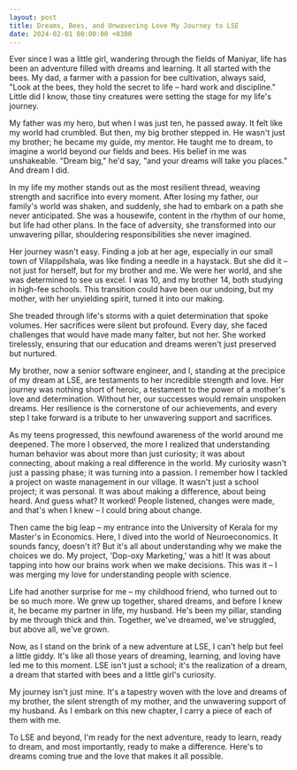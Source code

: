 ```yaml
---
layout: post
title: Dreams, Bees, and Unwavering Love My Journey to LSE
date: 2024-02-01 00:00:00 +0300
---
```

Ever since I was a little girl, wandering through the fields of Maniyar, life has been an adventure filled with dreams and learning. It all started with the bees. My dad, a farmer with a passion for bee cultivation, always said, "Look at the bees, they hold the secret to life – hard work and discipline." Little did I know, those tiny creatures were setting the stage for my life's journey.

My father was my hero, but when I was just ten, he passed away. It felt like my world had crumbled. But then, my big brother stepped in. He wasn't just my brother; he became my guide, my mentor. He taught me to dream, to imagine a world beyond our fields and bees. His belief in me was unshakeable. "Dream big," he'd say, "and your dreams will take you places." And dream I did.

In my life my mother stands out as the most resilient thread, weaving strength and sacrifice into every moment. After losing my father, our family's world was shaken, and suddenly, she had to embark on a path she never anticipated. She was a housewife, content in the rhythm of our home, but life had other plans. In the face of adversity, she transformed into our unwavering pillar, shouldering responsibilities she never imagined.

Her journey wasn't easy. Finding a job at her age, especially in our small town of Vilappilshala, was like finding a needle in a haystack. But she did it – not just for herself, but for my brother and me. We were her world, and she was determined to see us excel. I was 10, and my brother 14, both studying in high-fee schools. This transition could have been our undoing, but my mother, with her unyielding spirit, turned it into our making.

She treaded through life's storms with a quiet determination that spoke volumes. Her sacrifices were silent but profound. Every day, she faced challenges that would have made many falter, but not her. She worked tirelessly, ensuring that our education and dreams weren't just preserved but nurtured. 

My brother, now a senior software engineer, and I, standing at the precipice of my dream at LSE, are testaments to her incredible strength and love. Her journey was nothing short of heroic, a testament to the power of a mother's love and determination. Without her, our successes would remain unspoken dreams. Her resilience is the cornerstone of our achievements, and every step I take forward is a tribute to her unwavering support and sacrifices.

As my teens progressed, this newfound awareness of the world around me deepened. The more I observed, the more I realized that understanding human behavior was about more than just curiosity; it was about connecting, about making a real difference in the world. My curiosity wasn't just a passing phase; it was turning into a passion. I remember how I tackled a project on waste management in our village. It wasn't just a school project; it was personal. It was about making a difference, about being heard. And guess what? It worked! People listened, changes were made, and that's when I knew – I could bring about change.

Then came the big leap – my entrance into the University of Kerala for my Master's in Economics. Here, I dived into the world of Neuroeconomics. It sounds fancy, doesn't it? But it's all about understanding why we make the choices we do. My project, 'Dop-oxy Marketing,' was a hit! It was about tapping into how our brains work when we make decisions. This was it – I was merging my love for understanding people with science.

Life had another surprise for me – my childhood friend, who turned out to be so much more. We grew up together, shared dreams, and before I knew it, he became my partner in life, my husband. He's been my pillar, standing by me through thick and thin. Together, we've dreamed, we've struggled, but above all, we've grown.

Now, as I stand on the brink of a new adventure at LSE, I can't help but feel a little giddy. It's like all those years of dreaming, learning, and loving have led me to this moment. LSE isn't just a school; it's the realization of a dream, a dream that started with bees and a little girl's curiosity.

My journey isn't just mine. It's a tapestry woven with the love and dreams of my brother, the silent strength of my mother, and the unwavering support of my husband. As I embark on this new chapter, I carry a piece of each of them with me.

To LSE and beyond, I'm ready for the next adventure, ready to learn, ready to dream, and most importantly, ready to make a difference. Here's to dreams coming true and the love that makes it all possible.